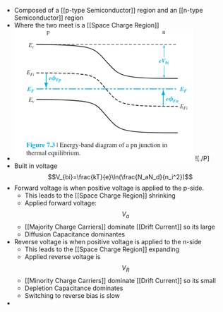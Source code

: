 - Composed of a [[p-type Semiconductor]] region and an [[n-type Semiconductor]] region
- Where the two meet is a [[Space Charge Region]]
- ![PN Junction Energy band.png](../assets/PN_Junction_Energy_band_1760500594360_0.png) ![./P]
- Built in voltage $$V_{bi}=\frac{kT}{e}\ln(\frac{N_aN_d}{n_i^2})$$
- Forward voltage is when positive voltage is applied to the p-side.
	- This leads to the [[Space Charge Region]] shrinking
	- Applied forward voltage: $$V_a$$
	- [[Majority Charge Carriers]] dominate [[Drift Current]] so its large
	- Diffusion Capacitance dominantes
- Reverse voltage is when positive voltage is applied to the n-side
	- This leads to the [[Space Charge Region]] expanding
	- Applied reverse voltage is $$V_R$$
	- [[Minority Charge Carriers]] dominate [[Drift Current]] so its small
	- Depletion Capacitance dominates
	- Switching to reverse bias is slow
-
